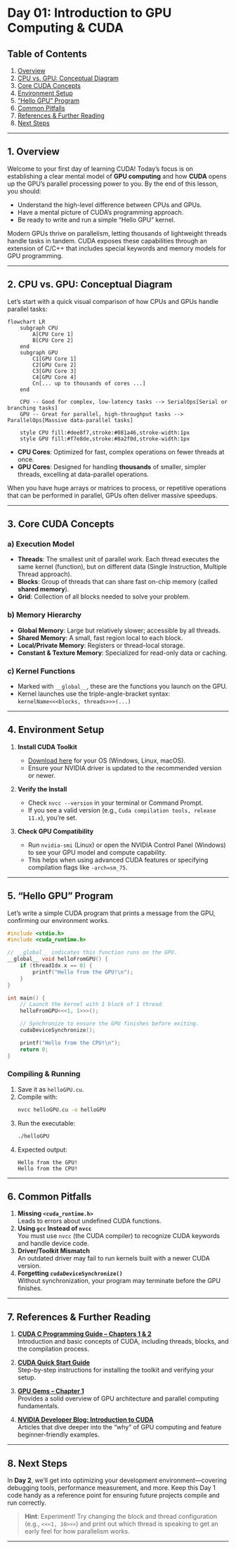 

# Day 01: Introduction to GPU Computing & CUDA

## Table of Contents
1. [Overview](#1-overview)
2. [CPU vs. GPU: Conceptual Diagram](#2-cpu-vs-gpu-conceptual-diagram)
3. [Core CUDA Concepts](#3-core-cuda-concepts)
4. [Environment Setup](#4-environment-setup)
5. [“Hello GPU” Program](#5-hello-gpu-program)
6. [Common Pitfalls](#6-common-pitfalls)
7. [References & Further Reading](#7-references--further-reading)
8. [Next Steps](#8-next-steps)

---

## 1. Overview
Welcome to your first day of learning CUDA! Today’s focus is on establishing a clear mental model of **GPU computing** and how **CUDA** opens up the GPU’s parallel processing power to you. By the end of this lesson, you should:

- Understand the high-level difference between CPUs and GPUs.
- Have a mental picture of CUDA’s programming approach.
- Be ready to write and run a simple “Hello GPU” kernel.

Modern GPUs thrive on parallelism, letting thousands of lightweight threads handle tasks in tandem. CUDA exposes these capabilities through an extension of C/C++ that includes special keywords and memory models for GPU programming.

---

## 2. CPU vs. GPU: Conceptual Diagram

Let’s start with a quick visual comparison of how CPUs and GPUs handle parallel tasks:

```mermaid
flowchart LR
    subgraph CPU
        A[CPU Core 1]
        B[CPU Core 2]
    end
    subgraph GPU
        C1[GPU Core 1]
        C2[GPU Core 2]
        C3[GPU Core 3]
        C4[GPU Core 4]
        Cn[... up to thousands of cores ...]
    end
    
    CPU -- Good for complex, low-latency tasks --> SerialOps[Serial or branching tasks]
    GPU -- Great for parallel, high-throughput tasks --> ParallelOps[Massive data-parallel tasks]

    style CPU fill:#dee8f7,stroke:#081a46,stroke-width:1px
    style GPU fill:#f7e8de,stroke:#8a2f0d,stroke-width:1px
```

- **CPU Cores**: Optimized for fast, complex operations on fewer threads at once.  
- **GPU Cores**: Designed for handling **thousands** of smaller, simpler threads, excelling at data-parallel operations.

When you have huge arrays or matrices to process, or repetitive operations that can be performed in parallel, GPUs often deliver massive speedups.

---

## 3. Core CUDA Concepts

### a) Execution Model
- **Threads**: The smallest unit of parallel work. Each thread executes the same kernel (function), but on different data (Single Instruction, Multiple Thread approach).
- **Blocks**: Group of threads that can share fast on-chip memory (called **shared memory**).  
- **Grid**: Collection of all blocks needed to solve your problem.

### b) Memory Hierarchy
- **Global Memory**: Large but relatively slower; accessible by all threads.  
- **Shared Memory**: A small, fast region local to each block.  
- **Local/Private Memory**: Registers or thread-local storage.  
- **Constant & Texture Memory**: Specialized for read-only data or caching.

### c) Kernel Functions
- Marked with `__global__`, these are the functions you launch on the GPU.  
- Kernel launches use the triple-angle-bracket syntax: `kernelName<<<blocks, threads>>>(...)`

---

## 4. Environment Setup

1. **Install CUDA Toolkit**  
   - [Download here](https://developer.nvidia.com/cuda-downloads) for your OS (Windows, Linux, macOS).  
   - Ensure your NVIDIA driver is updated to the recommended version or newer.

2. **Verify the Install**  
   - Check `nvcc --version` in your terminal or Command Prompt.  
   - If you see a valid version (e.g., `Cuda compilation tools, release 11.x`), you’re set.

3. **Check GPU Compatibility**  
   - Run `nvidia-smi` (Linux) or open the NVIDIA Control Panel (Windows) to see your GPU model and compute capability.  
   - This helps when using advanced CUDA features or specifying compilation flags like `-arch=sm_75`.

---

## 5. “Hello GPU” Program

Let’s write a simple CUDA program that prints a message from the GPU, confirming our environment works.

```cpp
#include <stdio.h>
#include <cuda_runtime.h>

// __global__ indicates this function runs on the GPU.
__global__ void helloFromGPU() {
    if (threadIdx.x == 0) {
        printf("Hello from the GPU!\n");
    }
}

int main() {
    // Launch the kernel with 1 block of 1 thread.
    helloFromGPU<<<1, 1>>>();

    // Synchronize to ensure the GPU finishes before exiting.
    cudaDeviceSynchronize();

    printf("Hello from the CPU!\n");
    return 0;
}
```

### Compiling & Running
1. Save it as `helloGPU.cu`.  
2. Compile with:
   ```bash
   nvcc helloGPU.cu -o helloGPU
   ```
3. Run the executable:
   ```bash
   ./helloGPU
   ```
4. Expected output:
   ```
   Hello from the GPU!
   Hello from the CPU!
   ```

---

## 6. Common Pitfalls
1. **Missing `<cuda_runtime.h>`**  
   Leads to errors about undefined CUDA functions.
2. **Using `gcc` Instead of `nvcc`**  
   You must use `nvcc` (the CUDA compiler) to recognize CUDA keywords and handle device code.
3. **Driver/Toolkit Mismatch**  
   An outdated driver may fail to run kernels built with a newer CUDA version.
4. **Forgetting `cudaDeviceSynchronize()`**  
   Without synchronization, your program may terminate before the GPU finishes.

---

## 7. References & Further Reading

1. **[CUDA C Programming Guide – Chapters 1 & 2](https://docs.nvidia.com/cuda/cuda-c-programming-guide/index.html)**  
   Introduction and basic concepts of CUDA, including threads, blocks, and the compilation process.

2. **[CUDA Quick Start Guide](https://docs.nvidia.com/cuda/cuda-quick-start-guide/index.html)**  
   Step-by-step instructions for installing the toolkit and verifying your setup.

3. **[GPU Gems – Chapter 1](https://developer.nvidia.com/gpugems/gpugems)**  
   Provides a solid overview of GPU architecture and parallel computing fundamentals.

4. **[NVIDIA Developer Blog: Introduction to CUDA](https://developer.nvidia.com/blog/tag/cuda)**  
   Articles that dive deeper into the “why” of GPU computing and feature beginner-friendly examples.


---
## 8. Next Steps
In **Day 2**, we’ll get into optimizing your development environment—covering debugging tools, performance measurement, and more. Keep this Day 1 code handy as a reference point for ensuring future projects compile and run correctly.

> **Hint**: Experiment! Try changing the block and thread configuration (e.g., `<<<1, 10>>>`) and print out which thread is speaking to get an early feel for how parallelism works.

---


